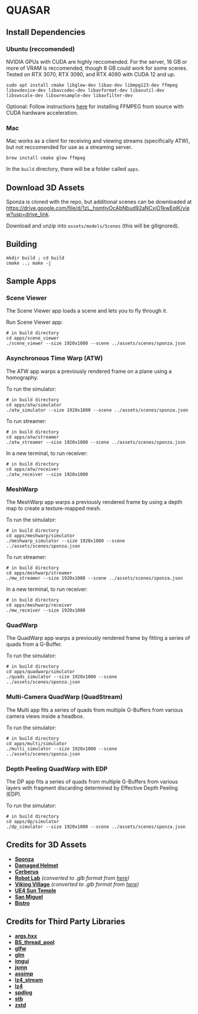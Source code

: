 # QUASAR

## Install Dependencies

### Ubuntu (reccomended)

NVIDIA GPUs with CUDA are highly reccomended. For the server, 16 GB or more of VRAM is reccomended, though 8 GB could work for some scenes. Tested on RTX 3070, RTX 3090, and RTX 4090 with CUDA 12 and up.

```
sudo apt install cmake libglew-dev libao-dev libmpg123-dev ffmpeg libavdevice-dev libavcodec-dev libavformat-dev libavutil-dev libswscale-dev libswresample-dev libavfilter-dev
```

Optional: Follow instructions [here](https://docs.nvidia.com/video-technologies/video-codec-sdk/12.0/ffmpeg-with-nvidia-gpu/index.html) for installing FFMPEG from source with CUDA hardware acceleration.

### Mac

Mac works as a client for receiving and viewing streams (specifically ATW), but not reccomended for use as a streaming server.

```
brew install cmake glew ffmpeg
```

In the `build` directory, there will be a folder called `apps`.

## Download 3D Assets

Sponza is cloned with the repo, but additional scenes can be downloaded at https://drive.google.com/file/d/1zL_hsmtjyOcAbNbud92aNCxjO1kwEqlK/view?usp=drive_link.

Download and unzip into `assets/models/Scenes` (this will be gitignored).

## Building
```
mkdir build ; cd build
cmake ..; make -j
```

## Sample Apps

### Scene Viewer

The Scene Viewer app loads a scene and lets you to fly through it.

Run Scene Viewer app:
```
# in build directory
cd apps/scene_viewer
./scene_viewer --size 1920x1080 --scene ../assets/scenes/sponza.json
```

### Asynchronous Time Warp (ATW)

The ATW app warps a previously rendered frame on a plane using a homography.

To run the simulator:
```
# in build directory
cd apps/atw/simulator
./atw_simulator --size 1920x1080 --scene ../assets/scenes/sponza.json
```

To run streamer:
```
# in build directory
cd apps/atw/streamer
./atw_streamer --size 1920x1080 --scene ../assets/scenes/sponza.json
```

In a new terminal, to run receiver:
```
# in build directory
cd apps/atw/receiver
./atw_receiver --size 1920x1080
```

### MeshWarp

The MeshWarp app warps a previously rendered frame by using a depth map to create a texture-mapped mesh.

To run the simulator:
```
# in build directory
cd apps/meshwarp/simulator
./meshwarp_simulator --size 1920x1080 --scene ../assets/scenes/sponza.json
```

To run streamer:
```
# in build directory
cd apps/meshwarp/streamer
./mw_streamer --size 1920x1080 --scene ../assets/scenes/sponza.json
```

In a new terminal, to run receiver:
```
# in build directory
cd apps/meshwarp/receiver
./mw_receiver --size 1920x1080
```

### QuadWarp

The QuadWarp app warps a previously rendered frame by fitting a series of quads from a G-Buffer.

To run the simulator:
```
# in build directory
cd apps/quadwarp/simulator
./quads_simulator --size 1920x1080 --scene ../assets/scenes/sponza.json
```

### Multi-Camera QuadWarp (QuadStream)

The Multi app fits a series of quads from multiple G-Buffers from various camera views inside a headbox.

To run the simulator:
```
# in build directory
cd apps/multi/simulator
./multi_simulator --size 1920x1080 --scene ../assets/scenes/sponza.json
```

### Depth Peeling QuadWarp with EDP

The DP app fits a series of quads from multiple G-Buffers from various layers with fragment discarding determined by Effective Depth Peeling (EDP).

To run the simulator:
```
# in build directory
cd apps/dp/simulator
./dp_simulator --size 1920x1080 --scene ../assets/scenes/sponza.json
```

## Credits for 3D Assets

- **[Sponza](https://github.com/KhronosGroup/glTF-Sample-Models/tree/main/2.0/Sponza)**
- **[Damaged Helmet](https://github.com/KhronosGroup/glTF-Sample-Models/tree/main/2.0/DamagedHelmet)**
- **[Cerberus](https://sketchfab.com/3d-models/cerberusffvii-gun-model-by-andrew-maximov-d08c461f8217491892ad5dd29b436c90)**
- **[Robot Lab](https://assetstore.unity.com/packages/essentials/tutorial-projects/robot-lab-unity-4x-7006)** *(converted to .glb format from [here](https://github.com/dmitry1100/Robot-Lab))*
- **[Viking Village](https://assetstore.unity.com/packages/essentials/tutorial-projects/viking-village-urp-29140)** *(converted to .glb format from [here](https://github.com/nvjob/viking-village-nvjob-sky-water-stc))*
- **[UE4 Sun Temple](https://developer.nvidia.com/ue4-sun-temple)**
- **[San Miguel](https://casual-effects.com/data/)**
- **[Bistro](https://developer.nvidia.com/orca/amazon-lumberyard-bistro)**

## Credits for Third Party Libraries

- **[args.hxx](https://github.com/Taywee/args)**
- **[BS_thread_pool](https://github.com/bshoshany/thread-pool)**
- **[glfw](https://github.com/glfw/glfw)**
- **[glm](https://github.com/g-truc/glm)**
- **[imgui](https://github.com/ocornut/imgui)**
- **[jsmn](https://github.com/zserge/jsmn)**
- **[assimp](https://github.com/assimp/assimp)**
- **[lz4_stream](https://github.com/laudrup/lz4_stream)**
- **[lz4](https://github.com/lz4/lz4)**
- **[spdlog](https://github.com/gabime/spdlog)**
- **[stb](https://github.com/nothings/stb)**
- **[zstd](https://github.com/facebook/zstd)**
